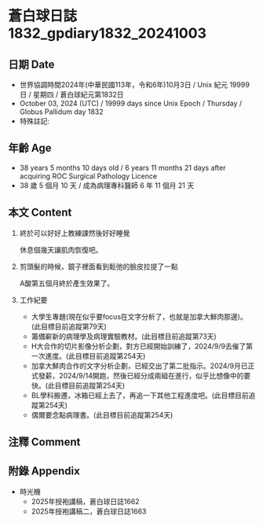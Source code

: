 [_metadata_:encoding]: - "utf-8"
[_metadata_:language]: - "zh-Hant-TW"
[_metadata_:fileformat]: - "markdown"
[_metadata_:MIME_type]: - "text/plain"
[_metadata_:markdown_version]: - "commonmark version 0.30"
[_metadata_:markdown_spec]: - "https://spec.commonmark.org/0.30/"

# 蒼白球日誌1832_gpdiary1832_20241003 #

## 日期 Date ##

* 世界協調時間2024年(中華民國113年，令和6年)10月3日 / Unix 紀元 19999 日 / 星期四 / 蒼白球紀元第1832日
* October 03, 2024 (UTC) / 19999 days since Unix Epoch / Thursday / Globus Pallidum day 1832
* 特殊註記:

## 年齡 Age ##

* 38 years 5 months 10 days old / 6 years 11 months 21 days after acquiring ROC Surgical Pathology Licence
* 38 歲 5 個月 10 天 / 成為病理專科醫師 6 年 11 個月 21 天

## 本文 Content ##

1. 終於可以好好上教練課然後好好睡覺

    休息個幾天讓肌肉恢復吧。

2. 剪頭髮的時候，鏡子裡面看到鬆弛的臉皮拉提了一點

    A酸第五個月終於產生效果了。

3. 工作紀要

    - 大學生專題(現在似乎要focus在文字分析了，也就是加拿大鮮肉那邊)。(此目標目前追蹤第79天)
    - 籌備嶄新的病理學及病理實驗教材。(此目標目前追蹤第73天)
    - H大合作的切片影像分析企劃，對方已經開始訓練了，2024/9/9去催了第一次進度。(此目標目前追蹤第254天)
    - 加拿大鮮肉合作的文字分析企劃，已經交出了第二批指示。2024/9月已正式發薪，2024/9/14開跑，然後已經分成兩組在進行，似乎比想像中的要快。(此目標目前追蹤第254天)
    - BL學科搬遷，冰箱已經上去了，再追一下其他工程進度吧。(此目標目前追蹤第254天)
    - 偶爾要念點病理書。(此目標目前追蹤第254天)

## 注釋 Comment ##


## 附錄 Appendix ##

* 時光機
    - 2025年授袍講稿，蒼白球日誌1662
    - 2025年授袍講稿二，蒼白球日誌1663
 